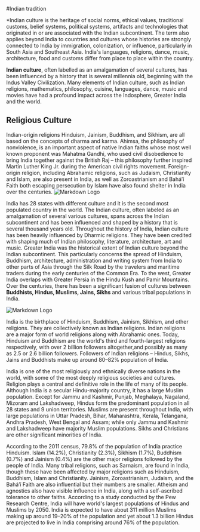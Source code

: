 #Indian tradition 

*Indian culture is the heritage of social norms, ethical values, traditional customs, belief systems, political systems, artifacts and technologies that originated in or are associated with the Indian subcontinent. The term also applies beyond India to countries and cultures whose histories are strongly connected to India by immigration, colonization, or influence, particularly in South Asia and Southeast Asia. India's languages, religions, dance, music, architecture, food and customs differ from place to place within the country.

**Indian culture**, often labelled as an amalgamation of several cultures, has been influenced by a history that is several millennia old, beginning with the Indus Valley Civilization. Many elements of Indian culture, such as Indian religions, mathematics, philosophy, cuisine, languages, dance, music and movies have had a profound impact across the Indosphere, Greater India and the world.

## Religious Culture


Indian-origin religions Hinduism, Jainism, Buddhism, and Sikhism, are all based on the concepts of dharma and karma. Ahimsa, the philosophy of nonviolence, is an important aspect of native Indian faiths whose most well known proponent was Mahatma Gandhi, who used civil disobedience to bring India together against the British Raj – this philosophy further inspired Martin Luther King Jr. during the American civil rights movement. Foreign-origin religion, including Abrahamic religions, such as Judaism, Christianity and Islam, are also present in India, as well as Zoroastrianism and Baháʼí Faith both escaping persecution by Islam have also found shelter in India over the centuries.
![Markdown Logo](https://www.swantour.com/blogs/wp-content/uploads/2018/03/Temples-of-Khajuraho-1.jpg)







India has 28 states with different culture and it is the second most populated country in the world. The Indian culture, often labeled as an amalgamation of several various cultures, spans across the Indian subcontinent and has been influenced and shaped by a history that is several thousand years old. Throughout the history of India, Indian culture has been heavily influenced by Dharmic religions. They have been credited with shaping much of Indian philosophy, literature, architecture, art and music. Greater India was the historical extent of Indian culture beyond the Indian subcontinent. This particularly concerns the spread of Hinduism, Buddhism, architecture, administration and writing system from India to other parts of Asia through the Silk Road by the travelers and maritime traders during the early centuries of the Common Era. To the west, Greater India overlaps with Greater Persia in the Hindu Kush and Pamir Mountains. Over the centuries, there has been a significant fusion of cultures between **Buddhists, Hindus, Muslims, Jains, Sikhs** and various tribal populations in India.

![Markdown Logo](https://upload.wikimedia.org/wikipedia/commons/4/4e/Mahabodhitemple.jpg)



India is the birthplace of Hinduism, Buddhism, Jainism, Sikhism, and other religions. They are collectively known as Indian religions. Indian religions are a major form of world religions along with Abrahamic ones. Today, Hinduism and Buddhism are the world's third and fourth-largest religions respectively, with over 2 billion followers altogether,and possibly as many as 2.5 or 2.6 billion followers. Followers of Indian religions – Hindus, Sikhs, Jains and Buddhists make up around 80–82% population of India.



India is one of the most religiously and ethnically diverse nations in the world, with some of the most deeply religious societies and cultures. Religion plays a central and definitive role in the life of many of its people. Although India is a secular Hindu-majority country, it has a large Muslim population. Except for Jammu and Kashmir, Punjab, Meghalaya, Nagaland, Mizoram and Lakshadweep, Hindus form the predominant population in all 28 states and 9 union territories. Muslims are present throughout India, with large populations in Uttar Pradesh, Bihar, Maharashtra, Kerala, Telangana, Andhra Pradesh, West Bengal and Assam; while only Jammu and Kashmir and Lakshadweep have majority Muslim populations. Sikhs and Christians are other significant minorities of India.

According to the 2011 census, 79.8% of the population of India practice Hinduism. Islam (14.2%), Christianity (2.3%), Sikhism (1.7%), Buddhism (0.7%) and Jainism (0.4%) are the other major religions followed by the people of India. Many tribal religions, such as Sarnaism, are found in India, though these have been affected by major religions such as Hinduism, Buddhism, Islam and Christianity. Jainism, Zoroastrianism, Judaism, and the Baháʼí Faith are also influential but their numbers are smaller. Atheism and agnostics also have visible influence in India, along with a self-ascribed tolerance to other faiths. According to a study conducted by the Pew Research Centre, India will have world's largest populations of Hindus and Muslims by 2050. India is expected to have about 311 million Muslims making up around 19–20% of the population and yet about 1.3 billion Hindus are projected to live in India comprising around 76% of the population.

